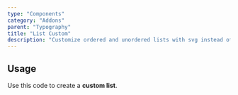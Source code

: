 ```yaml
---
type: "Components"
category: "Addons"
parent: "Typography"
title: "List Custom"
description: "Customize ordered and unordered lists with svg instead of bullet points."
---
```


## Usage

Use this code to create a **custom list**.

<demo>
  <demoinline src="demos/components/addons/typography/listcustom">
  </demoinline>
</demo>
